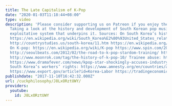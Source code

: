 ```yaml
---
title: The Late Capitalism of K-Pop
date: "2020-01-03T11:18:44+08:00"
type: video
description: 'Please consider supporting us on Patreon if you enjoy the content: https://www.patreon.com/cuck
  Taking a look at the history and development of South Korean pop music and the highly
  exploitative system that underpins it. Sources: On South Korea’s history: https://en.wikipedia.org/wiki/South_Korea
  https://en.wikipedia.org/wiki/South_Korea%E2%80%93United_States_relations https://en.wikipedia.org/wiki/First_Republic_of_Korea
  http://countrystudies.us/south-korea/11.htm https://en.wikipedia.org/wiki/Economy_of_South_Korea
  On K-pop: https://en.wikipedia.org/wiki/K-pop https://www.spin.com/2012/03/seoul-trained-inside-koreas-pop-factory/
  http://seoulbeats.com/2012/02/the-road-to-k-pop-stardom-training/ http://www.bbc.com/news/world-asia-pacific-13760064
  http://www.moonrok.com/tag/the-history-of-k-pop-10/ Trainee abuse: http://www.worldofbuzz.com/ex-snsd-trainee-reveals-ugly-truth-kpop-korean-entertainment-industry/
  https://www.dramafever.com/news/kpop-star-shockingly-accuses-industry-of-turning-blind-eye-to-rampant-physical-abuse-of-idols/
  South Korea’s workers’ rights: https://www.amnesty.org/en/countries/asia-and-the-pacific/south-korea/report-korea-republic-of/
  https://www.export.gov/article?id=Korea-Labor https://tradingeconomics.com/south-korea/minimum-wages'
publishdate: "2017-11-10T16:42:32.000Z"
url: /cuckphilosophy/J8LxORztUWY/
providers:
  youtube:
    id: J8LxORztUWY
---
```

